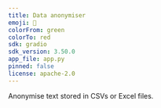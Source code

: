 ```yaml
---
title: Data anonymiser
emoji: 📖
colorFrom: green
colorTo: red
sdk: gradio
sdk_version: 3.50.0
app_file: app.py
pinned: false
license: apache-2.0
---
```


Anonymise text stored in CSVs or Excel files.